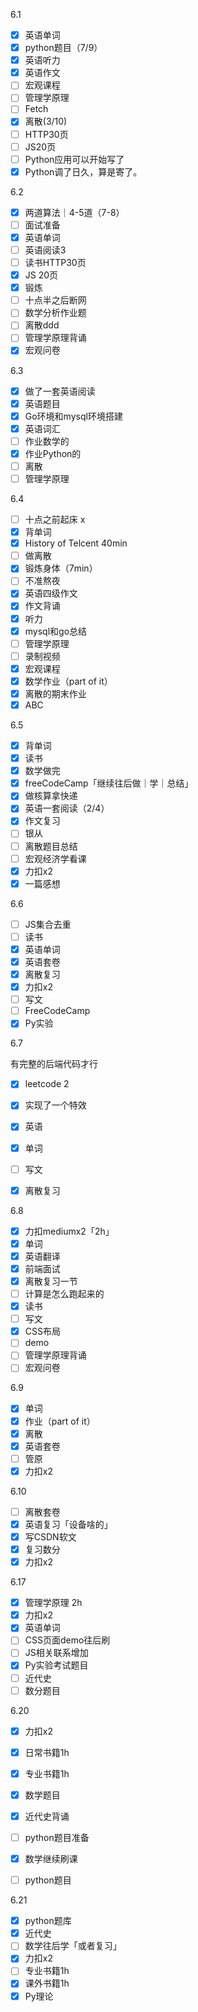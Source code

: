 6.1
- [x] 英语单词
- [x] python题目（7/9）
- [x] 英语听力
- [x] 英语作文
- [ ] 宏观课程
- [ ] 管理学原理
- [ ] Fetch
- [x] 离散(3/10)
- [ ] HTTP30页
- [ ] JS20页
- [ ] Python应用可以开始写了
- [x] Python调了日久，算是寄了。

6.2
- [x] 两道算法｜4-5道（7-8）
- [ ] 面试准备
- [x] 英语单词
- [ ] 英语阅读3
- [ ] 读书HTTP30页
- [x] JS 20页
- [x] 锻炼
- [ ] 十点半之后断网
- [ ] 数学分析作业题
- [ ] 离散ddd
- [ ] 管理学原理背诵
- [x] 宏观问卷

6.3

- [x] 做了一套英语阅读
- [x] 英语题目
- [x] Go环境和mysql环境搭建
- [x] 英语词汇
- [ ] 作业数学的
- [x] 作业Python的
- [ ] 离散
- [ ] 管理学原理

6.4
- [ ] 十点之前起床 x
- [x] 背单词
- [x] History of Telcent 40min
- [ ] 做离散
- [x] 锻炼身体（7min）
- [ ] 不准熬夜
- [x] 英语四级作文
- [x] 作文背诵
- [x] 听力
- [x] mysql和go总结
- [ ] 管理学原理
- [ ] 录制视频
- [x] 宏观课程
- [x] 数学作业（part of it）
- [x] 离散的期末作业
- [x] ABC

6.5

- [x] 背单词
- [x] 读书
- [x] 数学做完
- [x] freeCodeCamp「继续往后做｜学｜总结」
- [x] 做核算拿快递
- [x] 英语一套阅读（2/4）
- [x] 作文复习
- [ ] 银从
- [ ] 离散题目总结
- [ ] 宏观经济学看课
- [x] 力扣x2
- [x] 一篇感想

6.6

- [ ] JS集合去重
- [ ] 读书
- [x] 英语单词
- [x] 英语套卷
- [x] 离散复习
- [x] 力扣x2
- [ ] 写文
- [ ] FreeCodeCamp
- [x] Py实验

6.7

有完整的后端代码才行

- [x] leetcode 2

- [x] 实现了一个特效

- [x] 英语

- [x] 单词

- [ ] 写文

- [x] 离散复习

6.8

- [x] 力扣mediumx2「2h」
- [x] 单词
- [x] 英语翻译
- [x] 前端面试
- [x] 离散复习一节
- [ ] 计算是怎么跑起来的
- [x] 读书
- [ ] 写文
- [x] CSS布局
- [ ] demo
- [ ] 管理学原理背诵
- [ ] 宏观问卷

6.9

- [x] 单词
- [x] 作业（part of it）
- [x] 离散
- [x] 英语套卷
- [ ] 管原
- [x] 力扣x2

6.10

- [ ] 离散套卷
- [x] 英语复习「设备啥的」
- [x] 写CSDN软文
- [x] 复习数分
- [x] 力扣x2

6.17

- [x] 管理学原理 2h
- [x] 力扣x2
- [x] 英语单词
- [ ] CSS页面demo往后刷
- [ ] JS相关联系增加
- [x] Py实验考试题目
- [ ] 近代史
- [ ] 数分题目

6.20

- [x] 力扣x2
- [x] 日常书籍1h
- [x] 专业书籍1h
- [x] 数学题目
- [x] 近代史背诵
- [ ] python题目准备
- [x] 数学继续刷课
- [ ] python题目


6.21
- [x] python题库
- [x] 近代史
- [ ] 数学往后学「或者复习」
- [x] 力扣x2
- [ ] 专业书籍1h
- [x] 课外书籍1h
- [x] Py理论
